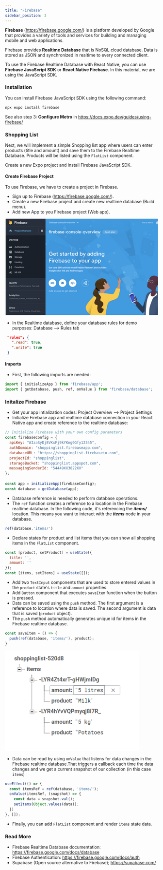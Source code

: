 ```yaml
---
title: "Firebase"
sidebar_position: 3
---
```

**Firebase** (https://firebase.google.com/) is a platform developed by Google that provides a variety of tools and services for building and managing mobile and web applications. 

Firebase provides **Realtime Database** that is NoSQL cloud database. Data is stored as JSON and synchronized in realtime to every connected client. 

To use the Firebase Realtime Database with React Native, you can use **Firebase JavaScript SDK** or **React Native Firebase**. In this material, we are using the JavaScript SDK.
### Installation
You can install Firebase JavaScript SDK using the following command:
```bash
npx expo install firebase
```
See also step 3: **Configure Metro** in https://docs.expo.dev/guides/using-firebase/
### Shopping List
Next, we will implement a simple Shopping list app where users can enter products (title and amount) and save them to the Firebase Realtime Database. Products will be listed using the `FlatList` component. 

Create a new Expo project and install Firebase JavaScript SDK.

#### Create Firebase Project
To use Firebase, we have to create a project in Firebase.
- Sign up to Firebase (https://firebase.google.com/).
- Create a new Firebase project and create new realtime database (Build menu).
- Add new App to you Firebase project (Web app). 

![w:550](img/firebase_app.PNG) 

- In the Realtime database, define your database rules for demo purposes: Database --> Rules tab
```json
 "rules": {
   ".read": true,
   ".write": true
 }
```
#### Imports
- First, the following imports are needed:

```js
import { initializeApp } from 'firebase/app';
import { getDatabase, push, ref, onValue } from 'firebase/database';
```
### Initalize Firebase
- Get your app intialization codes: Project Overview --> Project Settings
- Initialize Firebase app and realtime database connection in your React Native app and create reference to the realtime database:

```js
// Initialize Firebase with your own config parameters
const firebaseConfig = {
  apiKey: "AIzaSyDj8VKxFj9kYKng0Gfy12345",
  authDomain: "shoppinglist.firebaseapp.com",
  databaseURL: "https://shoppinglist.firebaseio.com",
  projectId: "shoppinglist",
  storageBucket: "shoppinglist.appspot.com",
  messagingSenderId: "54449XX3822XX"
};

const app = initializeApp(firebaseConfig);
const database = getDatabase(app);
```
- Database reference is needed to perform database operations.
- The `ref` function creates a reference to a location in the Firebase realtime database. In the following code, it's referencing the ***items/*** location. This means you want to interact with the ***items*** node in your database.
```js
ref(database,'items/')
```
- Declare states for product and list items that you can show all shopping items in the `FlatList` component.
```js
const [product, setProduct] = useState({
  title: '',
  amount: ''
});
const [items, setItems] = useState([]);
```
- Add two `TextInput` components that are used to store entered values in the `product` state's `title` and `amount` properties.
- Add `Button` component that executes `saveItem` function when the button is pressed.
- Data can be saved using the `push` method. The first argument is a reference to location where data is saved. The second argument is data that is saved (`product` object).
- The `push` method automatically generates unique id for items in the Firebase realtime database.

```js
const saveItem = () => {
  push(ref(database, 'items/'), product); 
}
```

![](img/items_collection.png)

- Data can be read by using `onValue` that listens for data changes in the Firebase realtime database.That triggers a callback each time the data changes and we get a current snapshot of our collection (in this case `items`)

```js
useEffect(() => {
  const itemsRef = ref(database, 'items/');
  onValue(itemsRef, (snapshot) => {
    const data = snapshot.val();
    setItems(Object.values(data));
  })
}, []);

```
- Finally, you can add `FlatList` component and render `items` state data.

### Read More
- Firebase Realtime Database documentation: https://firebase.google.com/docs/database
- Firebase Authentication: https://firebase.google.com/docs/auth
- Supabase (Open source alternative to Firebase); https://supabase.com/ 
